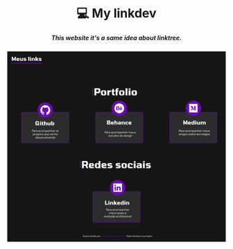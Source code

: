 <h1 align="center">
    💻 My linkdev
    <h5 align="center">This website it's a same idea about linktree.</h5>
</h1>

<div align="center">
    <img src="/assets/linkdev.png">
</div>
